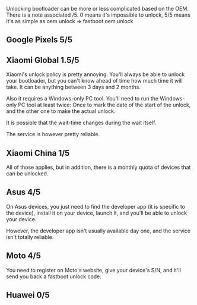 Unlocking bootloader can be more or less complicated based on the OEM.
There is a note associated /5. 0 means it's impossible to unlock, 5/5 means it's as simple as oem unlock => fastboot oem unlock

## Google Pixels 5/5

## Xiaomi Global 1.5/5

Xiaomi's unlock policy is pretty annoying. You'll always be able to unlock your bootloader, but you can't know ahead of time how much time it will take. It can be anything between 3 days and 2 months.

Also it requires a Windows-only PC tool. You'll need to run the Windows-only PC tool at least twice: Once to mark the date of the start of the unlock, and the other one to make the actual unlock.

It is possible that the wait-time changes during the wait itself.

The service is however pretty reliable.

## Xiaomi China 1/5

All of those applies, but in addition, there is a monthly quota of devices that can be unlocked.


## Asus 4/5

On Asus devices, you just need to find the developer app (it is specific to the device), install it on your device, launch it, and you'll be able to unlock your device.

However, the developer app isn't usually available day one, and the service isn't totally reliable.

## Moto 4/5

You need to register on Moto's website, give your device's S/N, and it'll send you back a fastboot unlock code.

## Huawei 0/5